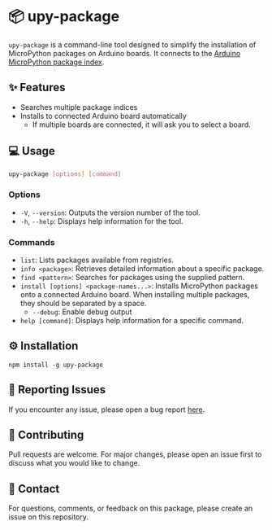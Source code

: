 # 📦 upy-package

`upy-package` is a command-line tool designed to simplify the installation of MicroPython packages on Arduino boards. It connects to the [Arduino MicroPython package index](https://github.com/arduino/package-index-py/).

## ✨ Features

- Searches multiple package indices
- Installs to connected Arduino board automatically
    - If multiple boards are connected, it will ask you to select a board.

## 💻 Usage

```bash
upy-package [options] [command]
```

### Options
- `-V`, `--version`: Outputs the version number of the tool.
- `-h`, `--help`: Displays help information for the tool.

### Commands
- `list`: Lists packages available from registries.
- `info <package>`: Retrieves detailed information about a specific package.
- `find <pattern>`: Searches for packages using the supplied pattern.
- `install [options] <package-names...>`: Installs MicroPython packages onto a connected Arduino board. When installing multiple packages, they should be separated by a space.
    - `--debug`: Enable debug output
- `help [command]`: Displays help information for a specific command.

## ⚙️ Installation

`npm install -g upy-package`

## 🐛 Reporting Issues
If you encounter any issue, please open a bug report [here](https://github.com/sebromero/upy-package/issues).

## 💪 Contributing
Pull requests are welcome. For major changes, please open an issue first to discuss what you would like to change.

## 🤙 Contact
For questions, comments, or feedback on this package, please create an issue on this repository.